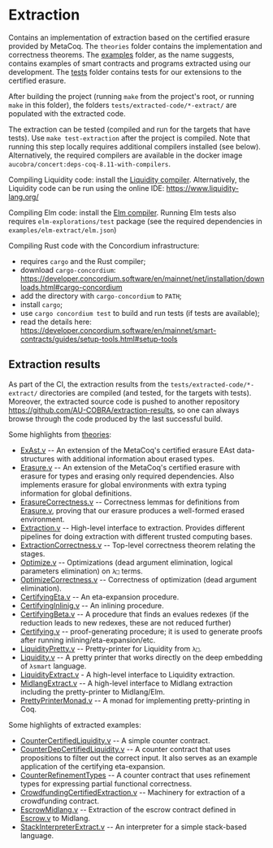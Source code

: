 # Extraction

Contains an implementation of extraction based on the certified erasure provided by MetaCoq. The
`theories` folder contains the implementation and correctness theorems. The [examples](../examples/) folder, as
the name suggests, contains examples of smart contracts and programs extracted using our development. The [tests](tests/) folder contains tests for our extensions to the certified erasure.

After building the project (running `make` from the project's root, or running `make` in this folder), the folders
`tests/extracted-code/*-extract/` are populated with the extracted code.

The extraction can be tested (compiled and run for the targets that have tests).
Use `make test-extraction` after the project is compiled.
Note that running this step locally requires additional compilers installed (see below).
Alternatively, the required compilers are available in the docker image `aucobra/concert:deps-coq-8.11-with-compilers`.

Compiling Liquidity code:
install the [Liquidity compiler](https://www.liquidity-lang.org/doc/installation/index.html).
Alternatively, the Liquidity code can be run using the online IDE: https://www.liquidity-lang.org/

Compiling Elm code:
install the [Elm compiler](https://guide.elm-lang.org/install/elm.html).
Running Elm tests also requires `elm-explorations/test` package (see the required dependencies in
`examples/elm-extract/elm.json`)

Compiling Rust code with the Concordium infrastructure:

* requires `cargo` and the Rust compiler;
* download `cargo-concordium`: https://developer.concordium.software/en/mainnet/net/installation/downloads.html#cargo-concordium
* add the directory with `cargo-concordium` to `PATH`;
* install `cargo`;
* use `cargo concordium test` to build and run tests (if tests are available);
* read the details here: https://developer.concordium.software/en/mainnet/smart-contracts/guides/setup-tools.html#setup-tools

## Extraction results

As part of the CI, the extraction results from the `tests/extracted-code/*-extract/` directories are compiled (and tested, for the targets with tests).
Moreover, the extracted source code is pushed to another repository https://github.com/AU-COBRA/extraction-results, so one can always browse through the code produced by the last successful build.

Some highlights from [theories](theories/):


* [ExAst.v](theories/ExAst.v) -- An extension of the MetaCoq's certified erasure EAst data-structures with additional information about erased types.
* [Erasure.v](theories/Erasure.v) -- An extension of the MetaCoq's certified erasure with erasure for types and erasing only required dependencies. Also implements erasure for global environments with extra typing information for global definitions.
* [ErasureCorrectness.v](theories/ErasureCorrectness.v) -- Correctness lemmas for definitions from [Erasure.v](theories/Erasure.v), proving that our erasure produces a well-formed erased environment.
* [Extraction.v](theories/Extraction.v) -- High-level interface to extraction. Provides different pipelines for doing extraction with different trusted computing bases.
* [ExtractionCorrectness.v](theories/ExtractionCorrectness.v) -- Top-level correctness theorem relating the stages.
* [Optimize.v](theories/Optimize.v) -- Optimizations (dead argument elimination, logical parameters elimination) on `λ□` terms.
* [OptimizeCorrectness.v](theories/OptimizeCorrectness.v) -- Correctness of optimization (dead argument elimination).
* [CertifyingEta.v](theories/CertifyingEta.v) -- An eta-expansion procedure.
* [CertifyingInlinig.v](theories/CertifyingInlinig.v) -- An inlining procedure.
* [CertifyingBeta.v](theories/ertifyingBeta.v) -- A procedure that finds an evalues redexes (if the reduction leads to new redexes, these are not reduced further)
* [Certifying.v](theories/Certifying.v) -- proof-generating procedure; it is used to generate proofs after running inlining/eta-expansion/etc.
* [LiquidityPretty.v](theories/LiquidityPretty.v) -- Pretty-printer for Liquidity from `λ□`.
* [Liquidity.v](theories/Liquidity.v) -- A pretty printer that works directly on the deep embedding of `λsmart` language.
* [LiquidityExtract.v](theories/LiquidityExtract.v) - A high-level interface to Liquidity extraction.
* [MidlangExtract.v](theories/MidlangExtract.v) -- A high-level interface to Midlang extraction including the pretty-printer to Midlang/Elm.
* [PrettyPrinterMonad.v](theories/PrettyPrinterMonad.v) -- A monad for implementing pretty-printing in Coq.


Some highlights of extracted examples:

* [CounterCertifiedLiquidity.v](../examples/counter/extraction/CounterCertifiedLiquidity.v) -- A simple counter contract.
* [CounterDepCertifiedLiquidity.v](../examples/counter/extraction/CounterDepCertifiedLiquidity.v) -- A counter contract that uses propositions to filter out the correct input. It also serves as an example application of the certifying eta-expansion.
* [CounterRefinementTypes](../examples/counter/extraction/CounterRefTypesMidlang.v) -- A counter contract that uses refinement types for expressing partial functional correctness.
* [CrowdfundingCertifiedExtraction.v](../examples/crowdfunding/CrowdfundingCertifiedExtraction.v) -- Machinery for extraction of a crowdfunding contract.
* [EscrowMidlang.v](../examples/escrow/extraction/EscrowMidlang.v) -- Extraction of the escrow contract defined in [Escrow.v](../examples/escrow/Escrow.v) to Midlang.
* [StackInterpreterExtract.v](../examples/stackInterpreter/StackInterpreterExtract.v) -- An interpreter for a simple stack-based language.
